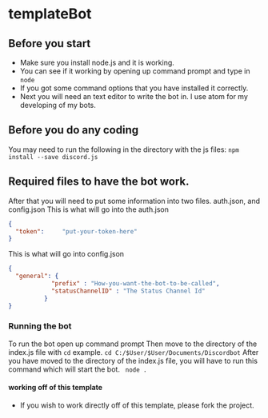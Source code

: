 # templateBot

## Before you start
- Make sure you install node.js and it is working.
- You can see if it working by opening up command prompt and type in
  ``node``
- If you got some command options that you have installed it correctly.
- Next you will need an text editor to write the bot in. I use atom for my developing of my bots.

## Before you do any coding
  You may need to run the following in the directory with the js files:
    ``npm install --save discord.js``

## Required files to have the bot work.
  After that you will need to put some information into two files. auth.json, and config.json
  This is what will go into the auth.json

  ```json
  {
    "token":     "put-your-token-here"
  }
  ```
  This is what will go into config.json
  ```json
  {
    "general": {
              "prefix" : "How-you-want-the-bot-to-be-called",
              "statusChannelID" : "The Status Channel Id"
            }
  }
  ```
### Running the bot
  To run the bot open up command prompt
  Then move to the directory of the index.js file with ``cd``
    example.
      ``cd C:/$User/$User/Documents/Discordbot``
  After you have moved to the directory of the index.js file, you will have to run this command which will start the bot.
  `` node .``
#### working off of this template
- If you wish to work directly off of this template, please fork the project.
